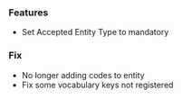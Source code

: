 ### Features
- Set Accepted Entity Type to mandatory

### Fix
- No longer adding codes to entity
- Fix some vocabulary keys not registered